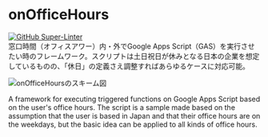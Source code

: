 # onOfficeHours
[![GitHub Super-Linter](https://github.com/ttsukagoshi/on-office-hours/workflows/Lint%20Code%20Base/badge.svg)](https://github.com/marketplace/actions/super-linter)  
窓口時間（オフィスアワー）内・外でGoogle Apps Script（GAS）を実行させたい時のフレームワーク。スクリプトは土日祝日が休みとなる日本の企業を想定しているものの、「休日」の定義さえ調整すればあらゆるケースに対応可能。

![onOfficeHoursのスキーム図](https://lh3.googleusercontent.com/pw/ACtC-3dTS0f3JtXhIoPr4Uq6U19yUUHw0tvJp8L7ULgJLWfFDSIW0lqEiW0MzTQUYGHXGSeZCpKH_R-ANya360aCrMiy9Y4tvrXZeQI426lpApIfA8s7wTNXmFa9o7KQAJwQ37OeeLZ2Htf-ktX6UVdKTLxL=w2811-h1588-no)

A framework for executing triggered functions on Google Apps Script based on the user's office hours. The script is a sample made based on the assumption that the user is based in Japan and that their office hours are on the weekdays, but the basic idea can be applied to all kinds of office hours.
